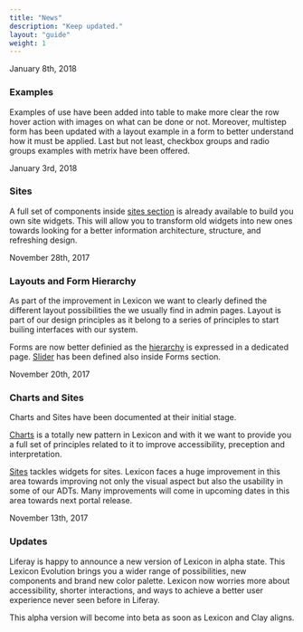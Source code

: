 ```yaml
---
title: "News"
description: "Keep updated."
layout: "guide"
weight: 1
---
```


<time>January 8th, 2018</time>

### Examples 

Examples of use have been added into table to make more clear the row hover action with images on what can be done or not. Moreover, multistep form has been updated with a layout example in a form to better understand how it must be applied. Last but not least, checkbox groups and radio groups examples with metrix have been offered.

<time>January 3rd, 2018</time>

### Sites 

A full set of components inside [sites section](../patterns/Sites/sites.html) is already available to build you own site widgets. This will allow you to transform old widgets into new ones towards looking for a better information architecture, structure, and refreshing design.

<time>November 28th, 2017</time>

### Layouts and Form Hierarchy 

As part of the improvement in Lexicon we want to clearly defined the different layout possibilities the we usually find in admin pages. Layout is part of our design principles as it belong to a series of principles to start builing interfaces with our system.

Forms are now better definied as the [hierarchy](../patterns/Forms/formsHierarchy.html) is expressed in a dedicated page. [Slider](../patterns/Forms/slider.html) has been defined also inside Forms section.

<time>November 20th, 2017</time>

### Charts and Sites

Charts and Sites have been documented at their initial stage.

[Charts](../patterns/Charts/charts.html) is a totally new pattern in Lexicon and with it we want to provide you a full set of principles related to it to improve accessibility, preception and interpretation.

[Sites](../patterns/Sites/sites.html) tackles widgets for sites. Lexicon faces a huge improvement in this area towards improving not only the visual aspect but also the usability in some of our ADTs. Many improvements will come in upcoming dates in this area towards next portal release.


<time>November 13th, 2017</time>

### Updates

Liferay is happy to announce a new version of Lexicon in alpha state. This Lexicon Evolution brings you a wider range of possibilities, new components and brand new color palette. Lexicon now worries more about accessibility, shorter interactions, and ways to achieve a better user experience never seen before in Liferay.

This alpha version will become into beta as soon as Lexicon and Clay aligns.